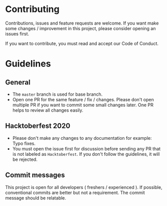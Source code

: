 # Contributing

Contributions, issues and feature requests are welcome.  If you want make some changes / improvement in this project, please consider opening an issues first.

If you want to contribute, you must read and accept our Code of Conduct.

# Guidelines

## General
- The `master` branch is used for base branch.
- Open one PR for the same feature / fix / changes. Please don't open multiple PR if you want to commit some small changes later. One PR helps to review all changes easily.

## Hacktoberfest 2020
- Please don't make any changes to any documentation for example: Typo fixes.
- You must open the issue first for discussion before sending any PR that is not labeled as `Hacktoberfest`. If you don't follow the guidelines, it will be rejected.


## Commit messages

This project is open for all developers ( freshers / experienced ). If possible, conventional commits are better but not a requirement. The commit message should be relatable.
